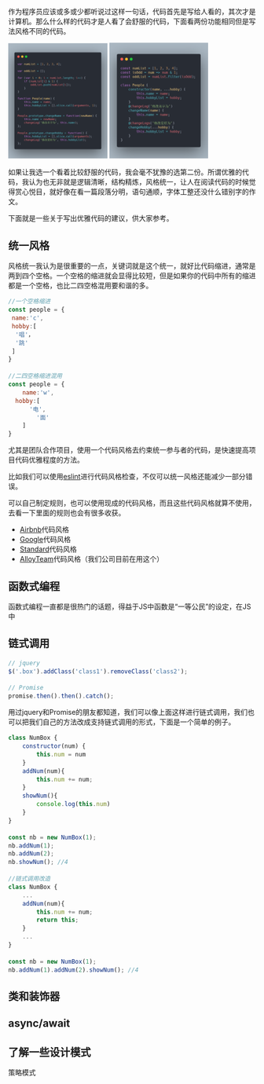 作为程序员应该或多或少都听说过这样一句话，代码首先是写给人看的，其次才是计算机。那么什么样的代码才是人看了会舒服的代码，下面看两份功能相同但是写法风格不同的代码。

<img src="./image/bad.png" width="40%" >  
<img src="./image/good.png" width="40%" >  

如果让我选一个看着比较舒服的代码，我会毫不犹豫的选第二份。所谓优雅的代码，我认为也无非就是逻辑清晰，结构精炼，风格统一，让人在阅读代码的时候觉得赏心悦目，就好像在看一篇段落分明，语句通顺，字体工整还没什么错别字的作文。

下面就是一些关于写出优雅代码的建议，供大家参考。

## 统一风格

风格统一我认为是很重要的一点，关键词就是这个统一，就好比代码缩进，通常是两到四个空格。一个空格的缩进就会显得比较短，但是如果你的代码中所有的缩进都是一个空格，也比二四空格混用要和谐的多。

```javascript
//一个空格缩进
const people = {
 name:'c',
 hobby:[
  '唱'，
  '跳'   
 ]    
}

//二四空格缩进混用
const people = {
    name:'w',
  hobby:[
      '电',
        '面'  
    ]
}
```

尤其是团队合作项目，使用一个代码风格去约束统一参与者的代码，是快速提高项目代码优雅程度的方法。   

比如我们可以使用[eslint](https://cn.eslint.org/)进行代码风格检查，不仅可以统一风格还能减少一部分错误。

可以自己制定规则，也可以使用现成的代码风格，而且这些代码风格就算不使用，去看一下里面的规则也会有很多收获。

- [Airbnb](https://github.com/airbnb/javascript)代码风格
- [Google](https://github.com/google/eslint-config-google)代码风格
- [Standard](https://standardjs.com/)代码风格
- [AlloyTeam](https://github.com/AlloyTeam/eslint-config-alloy)代码风格（我们公司目前在用这个）

## 函数式编程

函数式编程一直都是很热门的话题，得益于JS中函数是“一等公民”的设定，在JS中


## 链式调用

```javascript
// jquery 
$('.box').addClass('class1').removeClass('class2');

// Promise
promise.then().then().catch();
```

用过jquery和Promise的朋友都知道，我们可以像上面这样进行链式调用，我们也可以把我们自己的方法改成支持链式调用的形式，下面是一个简单的例子。

```javascript
class NumBox {
    constructor(num) {
        this.num = num
    }
    addNum(num){
        this.num += num;
    }
    showNum(){
        console.log(this.num)
    }
}

const nb = new NumBox(1);
nb.addNum(1);
nb.addNum(2);
nb.showNum(); //4

//链式调用改造
class NumBox {
    ...
    addNum(num){
        this.num += num;
        return this;
    }
    ...
}

const nb = new NumBox(1);
nb.addNum(1).addNum(2).showNum(); //4

```

## 类和装饰器


## async/await


## 了解一些设计模式

 策略模式